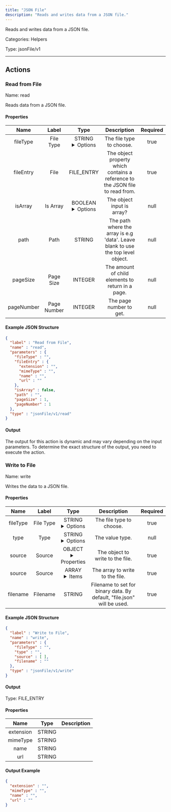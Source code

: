 ```yaml
---
title: "JSON File"
description: "Reads and writes data from a JSON file."
---
```


Reads and writes data from a JSON file.


Categories: Helpers


Type: jsonFile/v1

<hr />




## Actions


### Read from File
Name: read

Reads data from a JSON file.

#### Properties

|      Name       |      Label     |     Type     |     Description     | Required |
|:---------------:|:--------------:|:------------:|:-------------------:|:--------:|
| fileType | File Type | STRING <details> <summary> Options </summary> JSON, JSONL </details> | The file type to choose. | true |
| fileEntry | File | FILE_ENTRY | The object property which contains a reference to the JSON file to read from. | true |
| isArray | Is Array | BOOLEAN <details> <summary> Options </summary> true, false </details> | The object input is array? | null |
| path | Path | STRING | The path where the array is e.g 'data'. Leave blank to use the top level object. | null |
| pageSize | Page Size | INTEGER | The amount of child elements to return in a page. | null |
| pageNumber | Page Number | INTEGER | The page number to get. | null |

#### Example JSON Structure
```json
{
  "label" : "Read from File",
  "name" : "read",
  "parameters" : {
    "fileType" : "",
    "fileEntry" : {
      "extension" : "",
      "mimeType" : "",
      "name" : "",
      "url" : ""
    },
    "isArray" : false,
    "path" : "",
    "pageSize" : 1,
    "pageNumber" : 1
  },
  "type" : "jsonFile/v1/read"
}
```

#### Output

The output for this action is dynamic and may vary depending on the input parameters. To determine the exact structure of the output, you need to execute the action.




### Write to File
Name: write

Writes the data to a JSON file.

#### Properties

|      Name       |      Label     |     Type     |     Description     | Required |
|:---------------:|:--------------:|:------------:|:-------------------:|:--------:|
| fileType | File Type | STRING <details> <summary> Options </summary> JSON, JSONL </details> | The file type to choose. | true |
| type | Type | STRING <details> <summary> Options </summary> OBJECT, ARRAY </details> | The value type. | null |
| source | Source | OBJECT <details> <summary> Properties </summary> {} </details> | The object to write to the file. | true |
| source | Source | ARRAY <details> <summary> Items </summary> [] </details> | The array to write to the file. | true |
| filename | Filename | STRING | Filename to set for binary data. By default, "file.json" will be used. | true |

#### Example JSON Structure
```json
{
  "label" : "Write to File",
  "name" : "write",
  "parameters" : {
    "fileType" : "",
    "type" : "",
    "source" : [ ],
    "filename" : ""
  },
  "type" : "jsonFile/v1/write"
}
```

#### Output



Type: FILE_ENTRY


#### Properties

|     Name     |     Type     |     Description     |
|:------------:|:------------:|:-------------------:|
| extension | STRING |  |
| mimeType | STRING |  |
| name | STRING |  |
| url | STRING |  |




#### Output Example
```json
{
  "extension" : "",
  "mimeType" : "",
  "name" : "",
  "url" : ""
}
```




